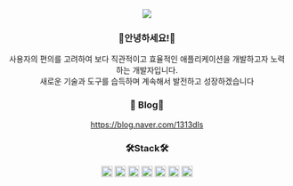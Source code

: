 <div align=center> 
<img src="https://capsule-render.vercel.app/api?type=wave&color=FFC0CB&height=300&section=header&text=Welcome%20&animation=fadeIn&fontSize=90&fontColor=FFFFFF" />



### 💐안녕하세요!💐
사용자의 편의를 고려하여 보다 직관적이고 효율적인 애플리케이션을 개발하고자 노력하는 개발자입니다.<br/>
새로운 기술과 도구를 습득하며 계속해서 발전하고 성장하겠습니다 

### 🌷 Blog🌷
 https://blog.naver.com/1313dls 
 
### 🛠Stack🛠
<p>
<img src="https://img.shields.io/badge/Java-007396?style=flat&logo=Java&logoColor=white" style="width:auto; height:20px;" />
<img src="https://img.shields.io/badge/MySQL-4479A1?style=flat&logo=MySQL&logoColor=white" style="width:auto; height:20px;"/>
<img src="https://img.shields.io/badge/Spring-6DB33F?style=flat&logo=Spring&logoColor=white" style="width:auto; height:20px;"/>
<img src="https://img.shields.io/badge/JavaScript-F7DF1E?style=flat&logo=JavaScript&logoColor=white" style="width:auto; height:20px;"/>
<img src="https://img.shields.io/badge/CSS3-1572B6?style=flat&logo=CSS3&logoColor=white"  style="width:auto; height:20px;"/>
<img src="https://img.shields.io/badge/HTML5-E34F26?style=flat&logo=HTML5&logoColor=white" style="width:auto; height:20px;"/>
<img src="https://img.shields.io/badge/Photoshop-31A8FF?style=flat&logo=AdobePhotoshop&logoColor=white" style="width:auto; height:20px;"/>
</p>
  </div>
